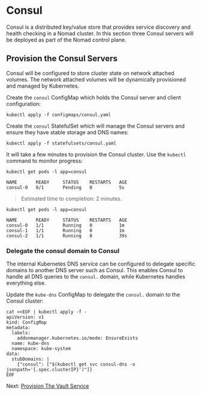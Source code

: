 # Consul

Consul is a distributed key/value store that provides service discovery and health checking in a Nomad cluster. In this section three Consul servers will be deployed as part of the Nomad control plane.

## Provision the Consul Servers

Consul will be configured to store cluster state on network attached volumes. The network attached volumes will be dynamically provisioned and managed by Kubernetes.

Create the `consul` ConfigMap which holds the Consul server and client configuration:

```
kubectl apply -f configmaps/consul.yaml
```

Create the `consul` StatefulSet which will manage the Consul servers and ensure they have stable storage and DNS names:

```
kubectl apply -f statefulsets/consul.yaml
```

It will take a few minutes to provision the Consul cluster. Use the `kubectl` command to monitor progress:

```
kubectl get pods -l app=consul
```
```
NAME       READY     STATUS    RESTARTS   AGE
consul-0   0/1       Pending   0          5s
```

> Estimated time to completion: 2 minutes.

```
kubectl get pods -l app=consul
```

```
NAME       READY     STATUS    RESTARTS   AGE
consul-0   1/1       Running   0          1m
consul-1   1/1       Running   0          1m
consul-2   1/1       Running   0          39s
```

### Delegate the consul domain to Consul

The internal Kubernetes DNS service can be configured to delegate specific domains to another DNS server such as Consul. This enables Consul to handle all DNS queries to the `consul.` domain, while Kubernetes handles everything else.

Update the `kube-dns` ConfigMap to delegate the `consul.` domain to the Consul cluster: 

```
cat <<EOF | kubectl apply -f -
apiVersion: v1
kind: ConfigMap
metadata:
  labels:
    addonmanager.kubernetes.io/mode: EnsureExists
  name: kube-dns
  namespace: kube-system
data:
  stubDomains: |
    {"consul": ["$(kubectl get svc consul-dns -o jsonpath='{.spec.clusterIP}')"]}
EOF
```

Next: [Provision The Vault Service](06-vault.md)
